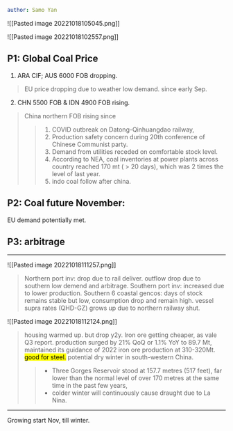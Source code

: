 ```yaml
author: Samo Yan
```
![[Pasted image 20221018105045.png]]

![[Pasted image 20221018102557.png]]
## P1:  Global Coal Price
1. ARA CIF; AUS 6000 FOB dropping. 
> EU price dropping due to weather low demand. since early Sep.
2. CHN 5500 FOB & IDN 4900 FOB rising.
> China northern FOB rising since 
> > 1. COVID outbreak on Datong-Qinhuangdao railway,  
> > 2. Production safety concern during 20th conference of Chinese Communist party.
> > 3. Demand from utilities receded on comfortable stock level.
> > 4. According to NEA, coal inventories at power plants across country reached 170 mt ( > 20 days), which was 2 times the level of last year. 
> > 5. indo coal follow after china.

## P2: Coal future November:
EU demand potentially met. 

## P3: arbitrage

---

![[Pasted image 20221018111257.png]]

> Northern port inv: drop due to rail deliver. outflow drop due to southern low demend and arbitrage.
> Southern port inv: increased due to lower production. 
> Southern 6 coastal gencos: days of stock remains stable but low, consumption drop and remain high.
> vessel supra rates (QHD-GZ) grows up due to northern railway shut.

![[Pasted image 20221018112124.png]]

> housing warmed up. but drop y2y.
> Iron ore getting cheaper, as vale Q3 report. production surged by 21% QoQ or 1.1% YoY to 89.7 Mt, maintained its guidance of 2022 iron ore production at 310-320Mt.  
> <mark><tab> good for steel.</tab></mark>
> potential dry winter in south-western China. 
> >  + Three Gorges Reservoir stood at 157.7 metres (517 feet), far lower than the normal level of over 170 metres at the same time in the past few years, 
> >  + colder winter will continuously cause draught due to La Nina.

---

Growing start Nov, till winter.
